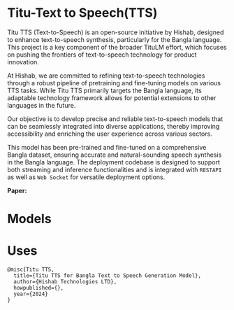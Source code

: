 # Titu-Text to Speech(TTS)


Titu TTS (Text-to-Speech) is an open-source initiative by Hishab, designed to enhance text-to-speech synthesis, particularly for the Bangla language. This project is a key component of the broader TituLM effort, which focuses on pushing the frontiers of text-to-speech technology for product innovation.

At Hishab, we are committed to refining text-to-speech technologies through a robust pipeline of pretraining and fine-tuning models on various TTS tasks. While Titu TTS primarily targets the Bangla language, its adaptable technology framework allows for potential extensions to other languages in the future.

Our objective is to develop precise and reliable text-to-speech models that can be seamlessly integrated into diverse applications, thereby improving accessibility and enriching the user experience across various sectors.

This model has been pre-trained and fine-tuned on a comprehensive Bangla dataset, ensuring accurate and natural-sounding speech synthesis in the Bangla language. The deployment codebase is designed to support both streaming and inference functionalities and is integrated with ```RESTAPI``` as well as ```Web Socket``` for versatile deployment options.

__Paper:__ 


# Models


# Uses



```Contributor
@misc{Titu TTS,
  title={Titu TTS for Bangla Text to Speech Generation Model},
  author={Hishab Technologies LTD},
  howpublished={},
  year={2024}
}
```






